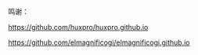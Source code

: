 鸣谢：

https://github.com/huxpro/huxpro.github.io

https://github.com/elmagnificogi/elmagnificogi.github.io
